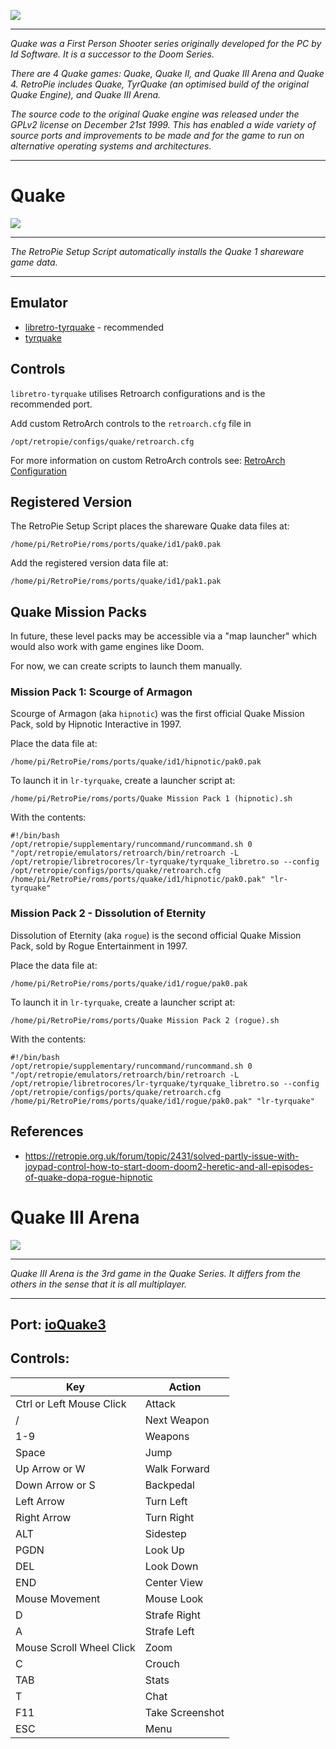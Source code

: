 ![](http://cdn.akamai.steamstatic.com/steam/subs/434/header_586x192.jpg?t=1343157844)
***
_Quake was a First Person Shooter series originally developed for the PC by Id Software. It is a successor to the Doom Series._

_There are 4 Quake games: Quake, Quake II, and Quake III Arena and Quake 4. RetroPie includes Quake, TyrQuake (an optimised build of the original Quake Engine), and Quake III Arena._

_The source code to the original Quake engine was released under the GPLv2 license on December 21st 1999. This has enabled a wide variety of source ports and improvements to be made and for the game to run on alternative operating systems and architectures._

***
# Quake
![](http://www.gameranx.com/images/updates/1294053269_quake_fps.jpg)

***
_The RetroPie Setup Script automatically installs the Quake 1 shareware game data._

***
## Emulator

* [libretro-tyrquake](https://github.com/libretro/tyrquake) - recommended
* [tyrquake](https://github.com/RetroPie/tyrquake)

## Controls

`libretro-tyrquake` utilises Retroarch configurations and is the recommended port.

Add custom RetroArch controls to the `retroarch.cfg` file in

```shell
/opt/retropie/configs/quake/retroarch.cfg
```
For more information on custom RetroArch controls see: [RetroArch Configuration](https://github.com/RetroPie/RetroPie-Setup/wiki/RetroArch-Configuration)

## Registered Version

The RetroPie Setup Script places the shareware Quake data files at:

~~~
/home/pi/RetroPie/roms/ports/quake/id1/pak0.pak
~~~

Add the registered version data file at:

~~~
/home/pi/RetroPie/roms/ports/quake/id1/pak1.pak
~~~

## Quake Mission Packs

In future, these level packs may be accessible via a "map launcher" which would also work with game engines like Doom.

For now, we can create scripts to launch them manually.

### Mission Pack 1: Scourge of Armagon

Scourge of Armagon (aka `hipnotic`) was the first official Quake Mission Pack, sold by Hipnotic Interactive in 1997.

Place the data file at:

~~~
/home/pi/RetroPie/roms/ports/quake/id1/hipnotic/pak0.pak
~~~

To launch it in `lr-tyrquake`, create a launcher script at:

~~~
/home/pi/RetroPie/roms/ports/Quake Mission Pack 1 (hipnotic).sh
~~~

With the contents:

~~~
#!/bin/bash
/opt/retropie/supplementary/runcommand/runcommand.sh 0 "/opt/retropie/emulators/retroarch/bin/retroarch -L /opt/retropie/libretrocores/lr-tyrquake/tyrquake_libretro.so --config /opt/retropie/configs/ports/quake/retroarch.cfg /home/pi/RetroPie/roms/ports/quake/id1/hipnotic/pak0.pak" "lr-tyrquake"
~~~

### Mission Pack 2 - Dissolution of Eternity

Dissolution of Eternity (aka `rogue`) is the second official Quake Mission Pack, sold by Rogue Entertainment in 1997.

Place the data file at:

~~~
/home/pi/RetroPie/roms/ports/quake/id1/rogue/pak0.pak
~~~

To launch it in `lr-tyrquake`, create a launcher script at:

~~~
/home/pi/RetroPie/roms/ports/Quake Mission Pack 2 (rogue).sh
~~~

With the contents:

~~~
#!/bin/bash
/opt/retropie/supplementary/runcommand/runcommand.sh 0 "/opt/retropie/emulators/retroarch/bin/retroarch -L /opt/retropie/libretrocores/lr-tyrquake/tyrquake_libretro.so --config /opt/retropie/configs/ports/quake/retroarch.cfg /home/pi/RetroPie/roms/ports/quake/id1/rogue/pak0.pak" "lr-tyrquake"
~~~

## References

* https://retropie.org.uk/forum/topic/2431/solved-partly-issue-with-joypad-control-how-to-start-doom-doom2-heretic-and-all-episodes-of-quake-dopa-rogue-hipnotic

# Quake III Arena

![](http://cdn.akamai.steamstatic.com/steam/apps/2200/header.jpg?t=1343157282)

***

_Quake III Arena is the 3rd game in the Quake Series. It differs from the others in the sense that it is all multiplayer._

***
## Port: [ioQuake3](https://github.com/raspberrypi/quake3)

## Controls:
Key  |  Action
 --- | ---
Ctrl or Left Mouse Click | Attack
/ | Next Weapon
1-9 | Weapons
Space | Jump
Up Arrow or W | Walk Forward
Down Arrow or S | Backpedal
Left Arrow | Turn Left 
Right Arrow  | Turn Right
ALT | Sidestep
PGDN | Look Up
DEL | Look Down
END | Center View
 Mouse Movement | Mouse Look
D | Strafe Right
A | Strafe Left
Mouse Scroll Wheel Click | Zoom
C | Crouch
TAB | Stats
T | Chat 
F11 | Take Screenshot
ESC | Menu